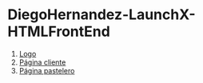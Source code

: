 # DiegoHernandez-LaunchX-HTMLFrontEnd

1. [Logo](./Logo-Pasteleria.png)
2. [Página cliente](./pagina-cliente.html)
3. [Página pastelero](pagina-pastelero.html)